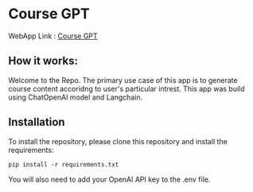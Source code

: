 # Course GPT

WebApp Link : [Course GPT](https://coursegpt.streamlit.app/)

## How it works:
Welcome to the Repo. The primary use case of this app is to generate course content accoridng to user's particular intrest. This app was build using ChatOpenAI model and Langchain. 

## Installation
To install the repository, please clone this repository and install the requirements:

```
pip install -r requirements.txt
```
You will also need to add your OpenAI API key to the .env file.
